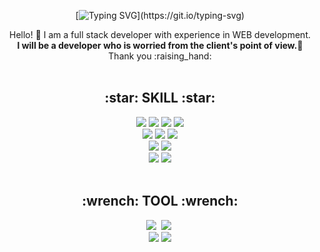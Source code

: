 <div align="center">
  
  [![Typing SVG](https://readme-typing-svg.herokuapp.com?font=Silkscreen&size=40&duration=2000&pause=1000&color=black&background=FFFFFF00&center=%EA%B1%B0%EC%A7%93&vCenter=%EA%B1%B0%EC%A7%93&width=215&height=100&lines=Welcome!)](https://git.io/typing-svg) 
   
<p>
    Hello! 👋 I am a full stack developer with experience in WEB development.<br/>
    <b>I will be a developer who is worried from the client's point of view.</b>🚀<br/>
    Thank you :raising_hand:<br/><br/>
    </p>
  
  <h2>:star: SKILL :star:</h2>
  <img src="https://img.shields.io/badge/JAVA-007396?style=flat-square&logo=Java&logoColor=white"/></a>
  <img src="https://img.shields.io/badge/HTML-%23E34F26.svg?style=flat-square&logo=html5&logoColor=white"/></a>
  <img src="https://img.shields.io/badge/CSS-%231572B6.svg?style=flat-square&logo=css3&logoColor=white"/></a>
  <img src="https://img.shields.io/badge/Javascript-%23323330.svg?style=flat-square&logo=javascript&logoColor=%23F7DF1E"/></a>
  </br>
  <img src="https://img.shields.io/badge/Spring-6DB33F?style=flat-square&logo=Spring&logoColor=white"/></a>
  <img src="https://img.shields.io/badge/SpringBoot-6DB33F?style=flat-square&logo=SpringBoot&logoColor=white"/></a>
  <img src="https://img.shields.io/badge/React-%2320232a.svg?style=flat-square&logo=react&logoColor=%2361DAFB"/></a>
  </br>
  <img src="https://img.shields.io/badge/Mysql-E6B91E?style=flat-square&logo=MySql&logoColor=white"/></a>
  <img src="https://img.shields.io/badge/Oracle-F80000?style=flat-square&logo=oracle&logoColor=white"/></a>
  </br>
  <img src="https://img.shields.io/badge/Apache%20tomcat-%23F8DC75.svg?style=flat-square&logo=apache-tomcat&logoColor=black"/></a>
  <img src="https://img.shields.io/badge/Nginx-%23009639.svg?style=flat-square&logo=nginx&logoColor=white"/></a>
  </br></br>
  
  <h2>:wrench: TOOL :wrench:</h2>
  <img src="https://img.shields.io/badge/Eclipse%20IDE-2C2255.svg?&style=flat-square&logo=Eclipse%20IDE&logoColor=white"/></a>&nbsp 
  <img src="https://img.shields.io/badge/Visual%20Studio%20Code-007ACC.svg?&style=flat-square&logo=Visual%20Studio%20Code&logoColor=white"/></a>&nbsp
  </br>
  <img src="https://img.shields.io/badge/GitHub-181717?style=flat-square&logo=GitHub&logoColor=white" />
  <img src="https://img.shields.io/badge/Postman-orange?style=flat-square&logo=postman&logoColor=white" />
</div>

